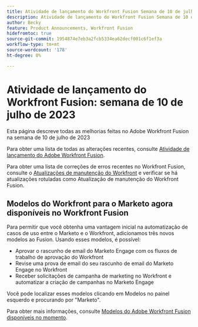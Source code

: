 ```yaml
---
title: Atividade de lançamento do Workfront Fusion Semana de 10 de julho de 2023
description: Atividade de lançamento do Workfront Fusion Semana de 10 de julho de 2023
author: Becky
feature: Product Announcements, Workfront Fusion
hidefromtoc: true
source-git-commit: 1954874e7eb3a2fcb5334ea62decf001c6f1ef3a
workflow-type: tm+mt
source-wordcount: '178'
ht-degree: 0%

---
```


# Atividade de lançamento do Workfront Fusion: semana de 10 de julho de 2023

Esta página descreve todas as melhorias feitas no Adobe Workfront Fusion na semana de 10 de julho de 2023

Para obter uma lista de todas as alterações recentes, consulte [Atividade de lançamento do Adobe Workfront Fusion](../../../product-announcements/product-releases/fusion-release-activity/fusion-release-activity.md).

Para obter uma lista de correções de erros recentes no Workfront Fusion, consulte o [Atualizações de manutenção do Workfront](https://experienceleague.adobe.com/docs/workfront-known-issues/releases/current-updates.html) e verificar se há atualizações rotuladas como Atualização de manutenção do Workfront Fusion.

## Modelos do Workfront para o Marketo agora disponíveis no Workfront Fusion

Para permitir que você obtenha uma vantagem inicial na automatização de casos de uso entre o Marketo e o Workfront, adicionamos três novos modelos ao Fusion. Usando esses modelos, é possível:

* Aprovar o rascunho de email do Marketo Engage com os fluxos de trabalho de aprovação do Workfront
* Revise uma prova de email do seu rascunho de email do Marketo Engage no Workfront
* Receber solicitações de campanha de marketing no Workfront e automatizar a criação de campanhas no Marketo Engage

Você pode localizar esses modelos clicando em Modelos no painel esquerdo e procurando por &quot;Marketo&quot;.

Para obter mais informações, consulte [Modelos do Adobe Workfront Fusion disponíveis no momento](/help/quicksilver/workfront-fusion/scenarios/templates/currently-available-fusion-templates.md#workfront-marketo-templates).



